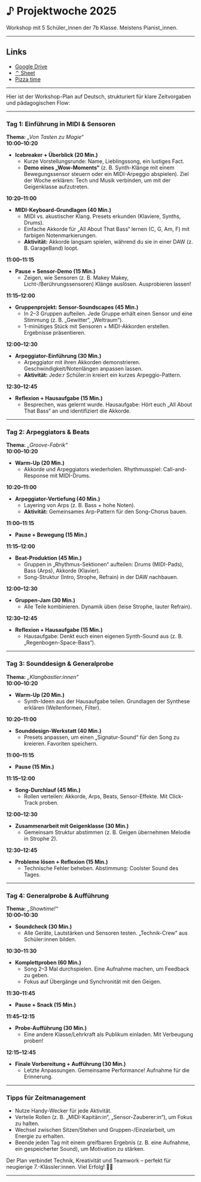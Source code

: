 # ♪ Projektwoche 2025

Workshop mit 5 Schüler_innen der 7b Klasse. Meistens Pianist_innen.

---

## Links

* [Google Drive](https://drive.google.com/drive/folders/1o9b-wGIWrpD9sSgT88hhgy2bL9kF6ZuI)
* [⌃ Sheet](ttps://docs.google.com/spreadsheets/d/1ukyi_DfwOPq8ARKJK1S2Q2Vu_J4JU3_s3EUcaJqYpOY/edit?gid=0#gid=0)
* [Pizza time](../Ressources/GroovePizza.md)

---

Hier ist der Workshop-Plan auf Deutsch, strukturiert für klare Zeitvorgaben und pädagogischen Flow:

---

### **Tag 1: Einführung in MIDI & Sensoren**

**Thema:** *„Von Tasten zu Magie“*  
**10:00–10:20**  

- **Icebreaker + Überblick (20 Min.)**  
  - Kurze Vorstellungsrunde: Name, Lieblingssong, ein lustiges Fact.  
  - **Demo eines „Wow-Moments“** (z. B. Synth-Klänge mit einem Bewegungssensor steuern oder ein MIDI-Arpeggio abspielen). Ziel der Woche erklären: Tech und Musik verbinden, um mit der Geigenklasse aufzutreten.  

**10:20–11:00**  

- **MIDI-Keyboard-Grundlagen (40 Min.)**  
  - MIDI vs. akustischer Klang. Presets erkunden (Klaviere, Synths, Drums).  
  - Einfache Akkorde für „All About That Bass“ lernen (C, G, Am, F) mit farbigen Notenmarkierungen.  
  - **Aktivität:** Akkorde langsam spielen, während du sie in einer DAW (z. B. GarageBand) loopt.  

**11:00–11:15**  

- **Pause + Sensor-Demo (15 Min.)**  
  - Zeigen, wie Sensoren (z. B. Makey Makey, Licht-/Berührungssensoren) Klänge auslösen. Ausprobieren lassen!  

**11:15–12:00**  

- **Gruppenprojekt: Sensor-Soundscapes (45 Min.)**  
  - In 2–3 Gruppen aufteilen. Jede Gruppe erhält einen Sensor und eine Stimmung (z. B. „Gewitter“, „Weltraum“).  
  - 1-minütiges Stück mit Sensoren + MIDI-Akkorden erstellen. Ergebnisse präsentieren.  

**12:00–12:30**  

- **Arpeggiator-Einführung (30 Min.)**  
  - Arpeggiator mit ihren Akkorden demonstrieren. Geschwindigkeit/Notenlängen anpassen lassen.  
  - **Aktivität:** Jede:r Schüler:in kreiert ein kurzes Arpeggio-Pattern.  

**12:30–12:45**  

- **Reflexion + Hausaufgabe (15 Min.)**  
  - Besprechen, was gelernt wurde. Hausaufgabe: Hört euch „All About That Bass“ an und identifiziert die Akkorde.  

---

### **Tag 2: Arpeggiators & Beats**

**Thema:** *„Groove-Fabrik“*  
**10:00–10:20**  

- **Warm-Up (20 Min.)**  
  - Akkorde und Arpeggiators wiederholen. Rhythmusspiel: Call-and-Response mit MIDI-Drums.  

**10:20–11:00**  

- **Arpeggiator-Vertiefung (40 Min.)**  
  - Layering von Arps (z. B. Bass + hohe Noten).  
  - **Aktivität:** Gemeinsames Arp-Pattern für den Song-Chorus bauen.  

**11:00–11:15**  

- **Pause + Bewegung (15 Min.)**  

**11:15–12:00**  

- **Beat-Produktion (45 Min.)**  
  - Gruppen in „Rhythmus-Sektionen“ aufteilen: Drums (MIDI-Pads), Bass (Arps), Akkorde (Klavier).  
  - Song-Struktur (Intro, Strophe, Refrain) in der DAW nachbauen.  

**12:00–12:30**  

- **Gruppen-Jam (30 Min.)**  
  - Alle Teile kombinieren. Dynamik üben (leise Strophe, lauter Refrain).  

**12:30–12:45**  

- **Reflexion + Hausaufgabe (15 Min.)**  
  - Hausaufgabe: Denkt euch einen eigenen Synth-Sound aus (z. B. „Regenbogen-Space-Bass“).  

---

### **Tag 3: Sounddesign & Generalprobe**

**Thema:** *„Klangbastler:innen“*  
**10:00–10:20**  

- **Warm-Up (20 Min.)**  
  - Synth-Ideen aus der Hausaufgabe teilen. Grundlagen der Synthese erklären (Wellenformen, Filter).  

**10:20–11:00**  

- **Sounddesign-Werkstatt (40 Min.)**  
  - Presets anpassen, um einen „Signatur-Sound“ für den Song zu kreieren. Favoriten speichern.  

**11:00–11:15**  

- **Pause (15 Min.)**  

**11:15–12:00**  

- **Song-Durchlauf (45 Min.)**  
  - Rollen verteilen: Akkorde, Arps, Beats, Sensor-Effekte. Mit Click-Track proben.  

**12:00–12:30**  

- **Zusammenarbeit mit Geigenklasse (30 Min.)**  
  - Gemeinsam Struktur abstimmen (z. B. Geigen übernehmen Melodie in Strophe 2).  

**12:30–12:45**  

- **Probleme lösen + Reflexion (15 Min.)**  
  - Technische Fehler beheben. Abstimmung: Coolster Sound des Tages.  

---

### **Tag 4: Generalprobe & Aufführung**

**Thema:** *„Showtime!“*  
**10:00–10:30**  

- **Soundcheck (30 Min.)**  
  - Alle Geräte, Lautstärken und Sensoren testen. „Technik-Crew“ aus Schüler:innen bilden.  

**10:30–11:30**  

- **Komplettproben (60 Min.)**  
  - Song 2–3 Mal durchspielen. Eine Aufnahme machen, um Feedback zu geben.  
  - Fokus auf Übergänge und Synchronität mit den Geigen.  

**11:30–11:45**  

- **Pause + Snack (15 Min.)**  

**11:45–12:15**  

- **Probe-Aufführung (30 Min.)**  
  - Eine andere Klasse/Lehrkraft als Publikum einladen. Mit Verbeugung proben!  

**12:15–12:45**  

- **Finale Vorbereitung + Aufführung (30 Min.)**  
  - Letzte Anpassungen. Gemeinsame Performance! Aufnahme für die Erinnerung.  

---

### **Tipps für Zeitmanagement**

- Nutze Handy-Wecker für jede Aktivität.  
- Verteile Rollen (z. B. „MIDI-Kapitän:in“, „Sensor-Zauberer:in“), um Fokus zu halten.  
- Wechsel zwischen Sitzen/Stehen und Gruppen-/Einzelarbeit, um Energie zu erhalten.  
- Beende jeden Tag mit einem greifbaren Ergebnis (z. B. eine Aufnahme, ein gespeicherter Sound), um Motivation zu stärken.  

Der Plan verbindet Technik, Kreativität und Teamwork – perfekt für neugierige 7.-Klässler:innen. Viel Erfolg! 🎹🚀

---